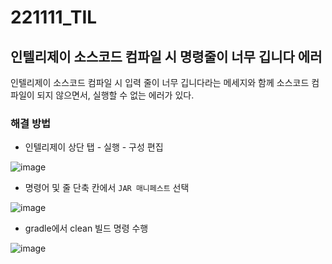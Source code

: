 # 221111_TIL

## 인텔리제이 소스코드 컴파일 시 명령줄이 너무 깁니다 에러

인텔리제이 소스코드 컴파일 시 입력 줄이 너무 깁니다라는 메세지와 함께 소스코드 컴파일이 되지 않으면서, 실행할 수 없는 에러가 있다.

### 해결 방법

- 인텔리제이 상단 탭 - 실행 - 구성 편집

![image](https://user-images.githubusercontent.com/93081720/201529985-32bb0fad-b6a6-4c2f-9c5a-f5ac07353d1c.png)

- 명령어 및 줄 단축 칸에서 `JAR 매니페스트` 선택

![image](https://user-images.githubusercontent.com/93081720/201530022-a5d7e983-c6b6-45cd-aa76-6a435035b321.png)

- gradle에서 clean 빌드 명령 수행

![image](https://user-images.githubusercontent.com/93081720/201530086-12313ef5-79d7-4e49-8b0a-6fd59d62d4ad.png)